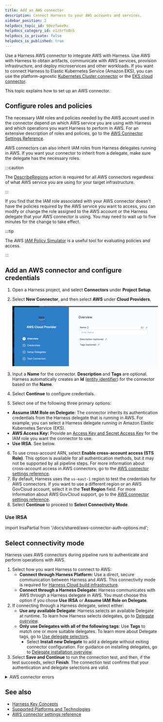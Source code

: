 ```yaml
---
title: Add an AWS connector
description: Connect Harness to your AWS accounts and services.
sidebar_position: 2
helpdocs_topic_id: 98ezfwox9u
helpdocs_category_id: o1zhrfo8n5
helpdocs_is_private: false
helpdocs_is_published: true
---
```


Use a Harness AWS connector to integrate AWS with Harness. Use AWS with Harness to obtain artifacts, communicate with AWS services, provision infrastructure, and deploy microservices and other workloads. If you want to connect Harness to Elastic Kubernetes Service (Amazon EKS), you can use the platform-agnostic [Kubernetes Cluster connector](../..connectors/../cloud-providers/connect-to-a-cloud-provider.md) or the [EKS cloud connector](/docs/platform/connectors/cloud-providers/ref-cloud-providers/aws-connector-settings-reference/#connect-to-eks).

This topic explains how to set up an AWS connector.

## Configure roles and policies

The necessary IAM roles and policies needed by the AWS account used in the connector depend on which AWS service you are using with Harness and which operations you want Harness to perform in AWS. For an extensive description of roles and policies, go to the [AWS Connector Settings Reference](../../../platform/connectors/cloud-providers/ref-cloud-providers/aws-connector-settings-reference.md).

AWS connectors can also inherit IAM roles from Harness delegates running in AWS. If you want your connector to inherit from a delegate, make sure the delegate has the necessary roles.

:::caution

The [DescribeRegions](https://docs.aws.amazon.com/AWSEC2/latest/APIReference/API_DescribeRegions.html) action is required for all AWS connectors regardless of what AWS service you are using for your target infrastructure.

:::

If you find that the IAM role associated with your AWS connector doesn't have the policies required by the AWS service you want to access, you can modify or change the role assigned to the AWS account or the Harness delegate that your AWS connector is using. You may need to wait up to five minutes for the change to take effect.

:::tip

The AWS [IAM Policy Simulator](https://docs.aws.amazon.com/IAM/latest/UserGuide/access_policies_testing-policies.html) is a useful tool for evaluating policies and access.

:::

## Add an AWS connector and configure credentials

1. Open a Harness project, and select **Connectors** under **Project Setup**.
2. Select **New Connector**, and then select **AWS** under **Cloud Providers**.

   ![](../static/add-aws-connector-77.png)

3. Input a **Name** for the connector. **Description** and **Tags** are optional.
   Harness automatically creates an **Id** ([entity identifier](../../../platform/references/entity-identifier-reference.md)) for the connector based on the **Name**.
4. Select **Continue** to configure credentials.
5. Select one of the following three primary options:
  * **Assume IAM Role on Delegate:** The connector inherits its authentication credentials from the Harness delegate that is running in AWS. For example, you can select a Harness delegate running in Amazon Elastic Kubernetes Service (EKS).
  * **AWS Access Key:** Provide an [Access Key and Secret Access Key](https://docs.aws.amazon.com/general/latest/gr/aws-sec-cred-types.html#access-keys-and-secret-access-keys) for the IAM role you want the connector to use.
  * **Use IRSA**. See below.
6. To use cross-account ARN, select **Enable cross-account access (STS Role)**. This option is available for all authentication methods, but it may not be supported by all pipeline steps. For more information about cross-account access in AWS connectors, go to the [AWS connector settings reference](../../../platform/connectors/cloud-providers/ref-cloud-providers/aws-connector-settings-reference.md).
7. By default, Harness uses the `us-east-1` region to test the credentials for AWS connectors. If you want to use a different region or an AWS GovCloud account, select it in the **Test Region** field. For more information about AWS GovCloud support, go to the [AWS connector settings reference](../../../platform/connectors/cloud-providers/ref-cloud-providers/aws-connector-settings-reference.md).
8. Select **Continue** to proceed to **Select Connectivity Mode**.

### Use IRSA

import IrsaPartial from '/docs/shared/aws-connector-auth-options.md';

<IrsaPartial name="aws-irsa" />

## Select connectivity mode

Harness uses AWS connectors during pipeline runs to authenticate and perform operations with AWS.

1. Select how you want Harness to connect to AWS:
   * **Connect through Harness Platform:** Use a direct, secure communication between Harness and AWS. This connectivity mode is required for [Harness Cloud build infrastructure](/docs/continuous-integration/use-ci/set-up-build-infrastructure/use-harness-cloud-build-infrastructure).
   * **Connect through a Harness Delegate:** Harness communicates with AWS through a Harness delegate in AWS. You must choose this option if you chose **Use IRSA** or **Assume IAM Role on Delegate**.
2. If connecting through a Harness delegate, select either:
   * **Use any available Delegate**: Harness selects an available Delegate at runtime. To learn how Harness selects delegates, go to [Delegate overview](/docs/platform/delegates/delegate-concepts/delegate-overview.md).
   * **Only use Delegates with all of the following tags**: Use **Tags** to match one or more suitable delegates. To learn more about Delegate tags, go to [Use delegate selectors](/docs/platform/delegates/manage-delegates/select-delegates-with-selectors.md).
     * Select **Install new Delegate** to add a delegate without exiting connector configuration. For guidance on installing delegates, go to [Delegate installation overview](/docs/platform/delegates/delegate-concepts/delegate-overview.md).
3. Select **Save and Continue** to run the connection test, and then, if the test succeeds, select **Finish**. The connection test confirms that your authentication and delegate selections are valid.

<details>
<summary>AWS connector errors</summary>

If the connection test fails due to a credentials issue, use the AWS CLI or console to check the credentials. The AWS [IAM Policy Simulator](https://docs.aws.amazon.com/IAM/latest/UserGuide/access_policies_testing-policies.html) is useful for evaluating policies and access.

Due to the limited scope of the initial connection test, credentials can pass the connection test and then fail when you use the connector in a pipeline if the IAM role the connector is using doesn't have the roles and policies needed for the pipeline's operations. For example, if a pipeline has a Run step that references an AWS connector, the connector may need to have specific roles or policies to be able to execute the operations required by the Run step.

If you experience any errors with AWS connectors, verify that the IAM roles and policies it is using are correct. Notably, the [DescribeRegions](https://docs.aws.amazon.com/AWSEC2/latest/APIReference/API_DescribeRegions.html) action is required for all AWS Cloud Providers regardless of what AWS service you are using for your target infrastructure.

For a list of roles and policies, go to the [AWS Connector Settings Reference](../../../platform/connectors/cloud-providers/ref-cloud-providers/aws-connector-settings-reference.md).

</details>

## See also

* [Harness Key Concepts](../../../get-started/key-concepts.md)
* [Supported Platforms and Technologies](../../../../docs/get-started/supported-platforms-and-technologies.md)
* [AWS connector settings reference](../../../platform/connectors/cloud-providers/ref-cloud-providers/gcs-connector-settings-reference.md)
